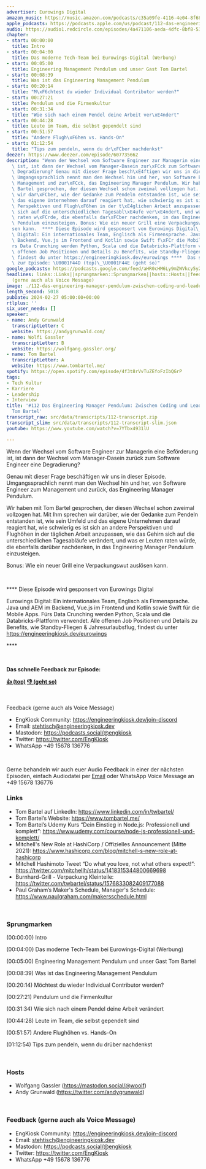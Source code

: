 ```yaml
---
advertiser: Eurowings Digital
amazon_music: https://music.amazon.com/podcasts/c35a09fe-4116-4e04-8f68-77d61b112e46/episodes/9614d16a-41b9-461b-a234-63e5da854f9a/engineering-kiosk-112-das-engineering-manager-pendulum-zwischen-coding-und-leadership-mit-tom-bartel
apple_podcasts: https://podcasts.apple.com/us/podcast/112-das-engineering-manager-pendulum-zwischen-coding/id1603082924?i=1000647181431&uo=4
audio: https://audio1.redcircle.com/episodes/4a471106-aeda-4dfc-8bf8-5386d2a68f96/stream.mp3
chapter:
- start: 00:00:00
  title: Intro
- start: 00:04:00
  title: Das moderne Tech-Team bei Eurowings-Digital (Werbung)
- start: 00:05:00
  title: Engineering Management Pendulum und unser Gast Tom Bartel
- start: 00:08:39
  title: Was ist das Engineering Management Pendulum
- start: 00:20:14
  title: "M\xF6chtest du wieder Individual Contributor werden?"
- start: 00:27:21
  title: Pendulum und die Firmenkultur
- start: 00:31:34
  title: "Wie sich nach einem Pendel deine Arbeit ver\xE4ndert"
- start: 00:44:28
  title: Leute im Team, die selbst gependelt sind
- start: 00:51:57
  title: "Andere Flugh\xF6hen vs. Hands-On"
- start: 01:12:54
  title: "Tips zum pendeln, wenn du dr\xFCber nachdenkst"
deezer: https://www.deezer.com/episode/607735662
description: "Wenn der Wechsel vom Software Engineer zur Managerin eine Bef\xF6rderung\
  \ ist, ist dann der Wechsel vom Manager-Dasein zur\xFCck zum Software Engineer eine\
  \ Degradierung? Genau mit dieser Frage besch\xE4ftigen wir uns in dieser Episode.\
  \ Umgangssprachlich nennt man den Wechsel hin und her, von Software Engineer zum\
  \ Management und zur\xFCck, das Engineering Manager Pendulum. Wir haben mit Tom\
  \ Bartel gesprochen, der diesen Wechsel schon zweimal vollzogen hat. Mit Ihm sprechen\
  \ wir dar\xFCber, wie der Gedanke zum Pendeln entstanden ist, wie sein Umfeld und\
  \ das eigene Unternehmen darauf reagiert hat, wie schwierig es ist sich an andere\
  \ Perspektiven und Flugh\xF6hen in der t\xE4glichen Arbeit anzupassen, wie das Gehirn\
  \ sich auf die unterschiedlichen Tagesabl\xE4ufe ver\xE4ndert, und was er Leuten\
  \ raten w\xFCrde, die ebenfalls dar\xFCber nachdenken, in das Engineering Manager\
  \ Pendulum einzusteigen. Bonus: Wie ein neuer Grill eine Verpackungswut ausl\xF6\
  sen kann.  **** Diese Episode wird gesponsert von Eurowings Digital\_ Eurowings\
  \ Digital: Ein internationales Team, Englisch als Firmensprache. Java und AEM im\
  \ Backend, Vue.js im Frontend und Kotlin sowie Swift f\xFCr die Mobile Apps. F\xFC\
  rs Data Crunching werden Python, Scala und die Databricks-Plattform verwendet. Alle\
  \ offenen Job Positionen und Details zu Benefits, wie Standby-Fliegen & Jahresurlaubsflug,\
  \ findest du unter https://engineeringkiosk.dev/eurowings ****  Das schnelle Feedback\
  \ zur Episode: \U0001F44D (top)\_\U0001F44E (geht so)"
google_podcasts: https://podcasts.google.com/feed/aHR0cHM6Ly9mZWVkcy5yZWRjaXJjbGUuY29tLzBlY2ZkZmQ3LWZkYTEtNGMzZC05NTE1LTQ3NjcyN2Y5ZGY1ZQ/episode/ZDMyY2VhNjUtNzRmMi00ZjczLWEyZjUtNzZlYjUxZDU2ODY0?sa=X&ved=2ahUKEwj04oTx48qEAxVwC1kFHUphD50QkfYCegQIARAF
headlines: links::Links||sprungmarken::Sprungmarken||hosts::Hosts||feedback-gerne-auch-als-voice-message::Feedback
  (gerne auch als Voice Message)
image: ./112-das-engineering-manager-pendulum-zwischen-coding-und-leadership-mit-tom-bartel.jpg
length_second: 5018
pubDate: 2024-02-27 05:00:00+00:00
rtlplus: ''
six_user_needs: []
speaker:
- name: Andy Grunwald
  transcriptLetter: C
  website: https://andygrunwald.com/
- name: Wolfi Gassler
  transcriptLetter: B
  website: https://wolfgang.gassler.org/
- name: Tom Bartel
  transcriptLetter: A
  website: https://www.tombartel.me/
spotify: https://open.spotify.com/episode/4f3t8rVvTuZEfoFzIbQGrP
tags:
- Tech Kultur
- Karriere
- Leadership
- Interview
title: '#112 Das Engineering Manager Pendulum: Zwischen Coding und Leadership mit
  Tom Bartel'
transcript_raw: src/data/transcripts/112-transcript.zip
transcript_slim: src/data/transcripts/112-transcript-slim.json
youtube: https://www.youtube.com/watch?v=7YTbx4931lU

---
```

<p>Wenn der Wechsel vom Software Engineer zur Managerin eine Beförderung ist, ist dann der Wechsel vom Manager-Dasein zurück zum Software Engineer eine Degradierung?</p><p>Genau mit dieser Frage beschäftigen wir uns in dieser Episode. Umgangssprachlich nennt man den Wechsel hin und her, von Software Engineer zum Management und zurück, das Engineering Manager Pendulum.</p><p>Wir haben mit Tom Bartel gesprochen, der diesen Wechsel schon zweimal vollzogen hat. Mit Ihm sprechen wir darüber, wie der Gedanke zum Pendeln entstanden ist, wie sein Umfeld und das eigene Unternehmen darauf reagiert hat, wie schwierig es ist sich an andere Perspektiven und Flughöhen in der täglichen Arbeit anzupassen, wie das Gehirn sich auf die unterschiedlichen Tagesabläufe verändert, und was er Leuten raten würde, die ebenfalls darüber nachdenken, in das Engineering Manager Pendulum einzusteigen.</p><p>Bonus: Wie ein neuer Grill eine Verpackungswut auslösen kann.</p><p><br></p><p>**** Diese Episode wird gesponsert von Eurowings Digital </p><p>Eurowings Digital: Ein internationales Team, Englisch als Firmensprache. Java und AEM im Backend, Vue.js im Frontend und Kotlin sowie Swift für die Mobile Apps. Fürs Data Crunching werden Python, Scala und die Databricks-Plattform verwendet. Alle offenen Job Positionen und Details zu Benefits, wie Standby-Fliegen &amp; Jahresurlaubsflug, findest du unter <a href="https://engineeringkiosk.dev/eurowings">https://engineeringkiosk.dev/eurowings</a></p><p>****</p><p><br></p><p><strong>Das schnelle Feedback zur Episode:</strong></p><p><a href="https://api.openpodcast.dev/feedback/112/upvote" rel="nofollow"><strong>👍 (top)</strong></a><strong> </strong><a href="https://api.openpodcast.dev/feedback/112/downvote" rel="nofollow"><strong>👎 (geht so)</strong></a></p><p><br></p><p>Feedback (gerne auch als Voice Message)</p><ul><li>EngKiosk Community: <a href="https://engineeringkiosk.dev/join-discord">https://engineeringkiosk.dev/join-discord</a> </li><li>Email: <a href="mailto:stehtisch@engineeringkiosk.dev" rel="nofollow">stehtisch@engineeringkiosk.dev</a></li><li>Mastodon: <a href="https://podcasts.social/@engkiosk" rel="nofollow">https://podcasts.social/@engkiosk</a></li><li>Twitter: <a href="https://twitter.com/EngKiosk" rel="nofollow">https://twitter.com/EngKiosk</a></li><li>WhatsApp +49 15678 136776</li></ul><p><br></p><p>Gerne behandeln wir auch euer Audio Feedback in einer der nächsten Episoden, einfach Audiodatei per <a href="https://engineeringkiosk.dev/kontakt/">Email</a> oder WhatsApp Voice Message an +49 15678 136776</p><h3 id="links">Links</h3><ul><li>Tom Bartel auf LinkedIn: <a href="https://www.linkedin.com/in/twbartel/" rel="nofollow">https://www.linkedin.com/in/twbartel/</a></li><li>Tom Bartel’s Website: <a href="https://www.tombartel.me/" rel="nofollow">https://www.tombartel.me/</a></li><li>Tom Bartel’s Udemy Kurs “Dein Einstieg in Node.js: Professionell und komplett”: <a href="https://www.udemy.com/course/node-js-professionell-und-komplett/" rel="nofollow">https://www.udemy.com/course/node-js-professionell-und-komplett/</a></li><li>Mitchell&#39;s New Role at HashiCorp / Offizielles Announcement (Mitte 2021): <a href="https://www.hashicorp.com/blog/mitchell-s-new-role-at-hashicorp" rel="nofollow">https://www.hashicorp.com/blog/mitchell-s-new-role-at-hashicorp</a></li><li>Mitchell Hashimoto Tweet “Do what you love, not what others expect!”: <a href="https://twitter.com/mitchellh/status/1418315344800669698" rel="nofollow">https://twitter.com/mitchellh/status/1418315344800669698</a></li><li>Burnhard-Grill - Verpackung Kleinteile: <a href="https://twitter.com/twbartel/status/1576833082409177088" rel="nofollow">https://twitter.com/twbartel/status/1576833082409177088</a></li><li>Paul Graham’s Maker&#39;s Schedule, Manager&#39;s Schedule: <a href="https://www.paulgraham.com/makersschedule.html" rel="nofollow">https://www.paulgraham.com/makersschedule.html</a></li></ul><p><br></p><h3 id="sprungmarken">Sprungmarken</h3><p>(00:00:00) Intro</p><p>(00:04:00) Das moderne Tech-Team bei Eurowings-Digital (Werbung)</p><p>(00:05:00) Engineering Management Pendulum und unser Gast Tom Bartel</p><p>(00:08:39) Was ist das Engineering Management Pendulum</p><p>(00:20:14) Möchtest du wieder Individual Contributor werden?</p><p>(00:27:21) Pendulum und die Firmenkultur</p><p>(00:31:34) Wie sich nach einem Pendel deine Arbeit verändert</p><p>(00:44:28) Leute im Team, die selbst gependelt sind</p><p>(00:51:57) Andere Flughöhen vs. Hands-On</p><p>(01:12:54) Tips zum pendeln, wenn du drüber nachdenkst</p><p><br></p><h3 id="hosts">Hosts</h3><ul><li>Wolfgang Gassler (<a href="https://mastodon.social/@woolf" rel="nofollow">https://mastodon.social/@woolf</a>)</li><li>Andy Grunwald (<a href="https://twitter.com/andygrunwald" rel="nofollow">https://twitter.com/andygrunwald</a>)</li></ul><p><br></p><h3 id="feedback-gerne-auch-als-voice-message">Feedback (gerne auch als Voice Message)</h3><ul><li>EngKiosk Community: <a href="https://engineeringkiosk.dev/join-discord">https://engineeringkiosk.dev/join-discord</a> </li><li>Email: <a href="mailto:stehtisch@engineeringkiosk.dev" rel="nofollow">stehtisch@engineeringkiosk.dev</a></li><li>Mastodon: <a href="https://podcasts.social/@engkiosk" rel="nofollow">https://podcasts.social/@engkiosk</a></li><li>Twitter: <a href="https://twitter.com/EngKiosk" rel="nofollow">https://twitter.com/EngKiosk</a></li><li>WhatsApp +49 15678 136776</li></ul>